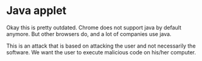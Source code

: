 # Java applet

Okay this is pretty outdated. Chrome does not support java by default anymore. But other browsers do, and a lot of companies use java.

This is an attack that is based on attacking the user and not necessarily the software. We want the user to execute malicious code on his/her computer. 

